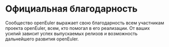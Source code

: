 # Официальная благодарность

Сообщество openEuler выражает свою благодарность всем участникам проекта openEuler, всем, кто помогал в его реализации. От ваших усилий зависит успех выпускаемых релизов и возможность дальнейшего развития openEuler.